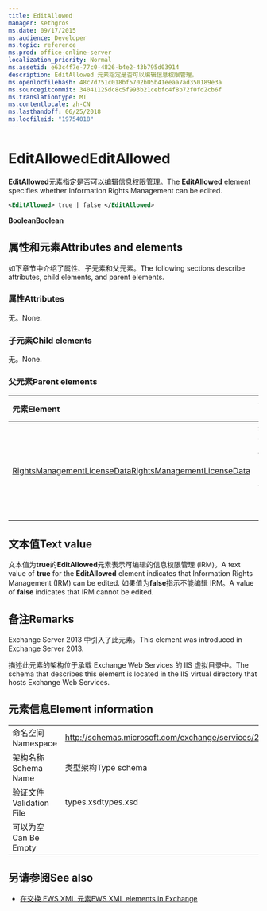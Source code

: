 ```yaml
---
title: EditAllowed
manager: sethgros
ms.date: 09/17/2015
ms.audience: Developer
ms.topic: reference
ms.prod: office-online-server
localization_priority: Normal
ms.assetid: e63c4f7e-77c0-4826-b4e2-43b795d03914
description: EditAllowed 元素指定是否可以编辑信息权限管理。
ms.openlocfilehash: 48c7d751c018bf5702b05b41eeaa7ad350189e3a
ms.sourcegitcommit: 34041125dc8c5f993b21cebfc4f8b72f0fd2cb6f
ms.translationtype: MT
ms.contentlocale: zh-CN
ms.lasthandoff: 06/25/2018
ms.locfileid: "19754018"
---
```

# <a name="editallowed"></a><span data-ttu-id="670c3-103">EditAllowed</span><span class="sxs-lookup"><span data-stu-id="670c3-103">EditAllowed</span></span>

<span data-ttu-id="670c3-104">**EditAllowed**元素指定是否可以编辑信息权限管理。</span><span class="sxs-lookup"><span data-stu-id="670c3-104">The **EditAllowed** element specifies whether Information Rights Management can be edited.</span></span> 
  
```XML
<EditAllowed> true | false </EditAllowed>
```

 <span data-ttu-id="670c3-105">**Boolean**</span><span class="sxs-lookup"><span data-stu-id="670c3-105">**Boolean**</span></span>
## <a name="attributes-and-elements"></a><span data-ttu-id="670c3-106">属性和元素</span><span class="sxs-lookup"><span data-stu-id="670c3-106">Attributes and elements</span></span>

<span data-ttu-id="670c3-107">如下章节中介绍了属性、子元素和父元素。</span><span class="sxs-lookup"><span data-stu-id="670c3-107">The following sections describe attributes, child elements, and parent elements.</span></span>
  
### <a name="attributes"></a><span data-ttu-id="670c3-108">属性</span><span class="sxs-lookup"><span data-stu-id="670c3-108">Attributes</span></span>

<span data-ttu-id="670c3-109">无。</span><span class="sxs-lookup"><span data-stu-id="670c3-109">None.</span></span>
  
### <a name="child-elements"></a><span data-ttu-id="670c3-110">子元素</span><span class="sxs-lookup"><span data-stu-id="670c3-110">Child elements</span></span>

<span data-ttu-id="670c3-111">无。</span><span class="sxs-lookup"><span data-stu-id="670c3-111">None.</span></span>
  
### <a name="parent-elements"></a><span data-ttu-id="670c3-112">父元素</span><span class="sxs-lookup"><span data-stu-id="670c3-112">Parent elements</span></span>

|<span data-ttu-id="670c3-113">**元素**</span><span class="sxs-lookup"><span data-stu-id="670c3-113">**Element**</span></span>|<span data-ttu-id="670c3-114">**说明**</span><span class="sxs-lookup"><span data-stu-id="670c3-114">**Description**</span></span>|
|:-----|:-----|
|[<span data-ttu-id="670c3-115">RightsManagementLicenseData</span><span class="sxs-lookup"><span data-stu-id="670c3-115">RightsManagementLicenseData</span></span>](rightsmanagementlicensedata.md) <br/> |<span data-ttu-id="670c3-116">指定有关权限管理许可证的信息。</span><span class="sxs-lookup"><span data-stu-id="670c3-116">Specifies information about the rights management license.</span></span>  <br/> |
   
## <a name="text-value"></a><span data-ttu-id="670c3-117">文本值</span><span class="sxs-lookup"><span data-stu-id="670c3-117">Text value</span></span>

<span data-ttu-id="670c3-118">文本值为**true**的**EditAllowed**元素表示可编辑的信息权限管理 (IRM)。</span><span class="sxs-lookup"><span data-stu-id="670c3-118">A text value of **true** for the **EditAllowed** element indicates that Information Rights Management (IRM) can be edited.</span></span> <span data-ttu-id="670c3-119">如果值为**false**指示不能编辑 IRM。</span><span class="sxs-lookup"><span data-stu-id="670c3-119">A value of **false** indicates that IRM cannot be edited.</span></span> 
  
## <a name="remarks"></a><span data-ttu-id="670c3-120">备注</span><span class="sxs-lookup"><span data-stu-id="670c3-120">Remarks</span></span>

<span data-ttu-id="670c3-121">Exchange Server 2013 中引入了此元素。</span><span class="sxs-lookup"><span data-stu-id="670c3-121">This element was introduced in Exchange Server 2013.</span></span>
  
<span data-ttu-id="670c3-122">描述此元素的架构位于承载 Exchange Web Services 的 IIS 虚拟目录中。</span><span class="sxs-lookup"><span data-stu-id="670c3-122">The schema that describes this element is located in the IIS virtual directory that hosts Exchange Web Services.</span></span>
  
## <a name="element-information"></a><span data-ttu-id="670c3-123">元素信息</span><span class="sxs-lookup"><span data-stu-id="670c3-123">Element information</span></span>

|||
|:-----|:-----|
|<span data-ttu-id="670c3-124">命名空间</span><span class="sxs-lookup"><span data-stu-id="670c3-124">Namespace</span></span>  <br/> |http://schemas.microsoft.com/exchange/services/2006/types  <br/> |
|<span data-ttu-id="670c3-125">架构名称</span><span class="sxs-lookup"><span data-stu-id="670c3-125">Schema Name</span></span>  <br/> |<span data-ttu-id="670c3-126">类型架构</span><span class="sxs-lookup"><span data-stu-id="670c3-126">Type schema</span></span>  <br/> |
|<span data-ttu-id="670c3-127">验证文件</span><span class="sxs-lookup"><span data-stu-id="670c3-127">Validation File</span></span>  <br/> |<span data-ttu-id="670c3-128">types.xsd</span><span class="sxs-lookup"><span data-stu-id="670c3-128">types.xsd</span></span>  <br/> |
|<span data-ttu-id="670c3-129">可以为空</span><span class="sxs-lookup"><span data-stu-id="670c3-129">Can Be Empty</span></span>  <br/> ||
   
## <a name="see-also"></a><span data-ttu-id="670c3-130">另请参阅</span><span class="sxs-lookup"><span data-stu-id="670c3-130">See also</span></span>



- [<span data-ttu-id="670c3-131">在交换 EWS XML 元素</span><span class="sxs-lookup"><span data-stu-id="670c3-131">EWS XML elements in Exchange</span></span>](ews-xml-elements-in-exchange.md)

